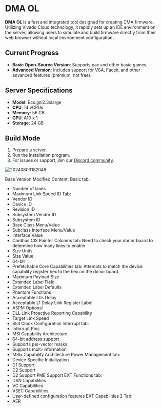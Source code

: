 # DMA OL

**DMA OL** is a fast and integrated tool designed for creating DMA firmware. Utilizing Vivado Cloud technology, it rapidly sets up an IDE environment on the server, allowing users to simulate and build firmware directly from their web browser without local environment configuration.

## Current Progress

- **Basic Open-Source Version**: Supports eac and other basic games.
- **Advanced Version**: Includes support for VGA, Faceit, and other advanced features (premium, not free).

## Server Specifications

- **Model**: Ecs.gni2.3xlarge
- **CPU**: 14 vCPUs
- **Memory**: 56 GB
- **GPU**: A10 x 1
- **Storage**: 24 GB

## Build Mode

1. Prepare a server.
2. Run the installation program.
3. For issues or support, join our [Discord community](https://discord.gg/xr4YF8cVx3).

![20240803182048](https://github.com/user-attachments/assets/14364952-f85e-4eba-bc6a-8423f76b12ba)


Base Version Modified Content:
 Basic tab:
- Number of lanes
- Maximum Link Speed
ID Tab:
- Vendor ID
- Device ID
- Revision ID
- Subsystem Vendor ID
- Subsystem ID
- Base Class Menu/Value
- Subclass Interface Menu/Value
- Interface Value
- Cardbus CIS Pointer
Columns tab:
Need to check your donor board to determine how many lines to enable
- Size Units
- Size Value
- 64-bit
- Prefetchable
Core Capabilities tab:
Attempts to match the device capability register hex to the hex on the donor board
- Maximum Payload Size
- Extended Label Field
- Extended Label Defaults
- Phantom Functions
- Acceptable L0s Delay
- Acceptable L1 Delay
Link Register Label
- ASPM Optional
- DLL Link Proactive Reporting Capability
- Target Link Speed
- Slot Clock Configuration
Interrupt tab:
- Interrupt Pins
- MSI Capability Architecture
- 64-bit address support
- Supports per-vector masks
- Supports multi-information
- MSIx Capability Architecture
Power Management tab:
- Device Specific Initialization
- D1 Support
- D2 Support
- D2 Support PME Support
EXT Functions tab:
- DSN Capabilities
- VC Capabilities
- VSEC Capabilities
- User-defined configuration features
EXT Capabilities 2 Tab:
- AER

